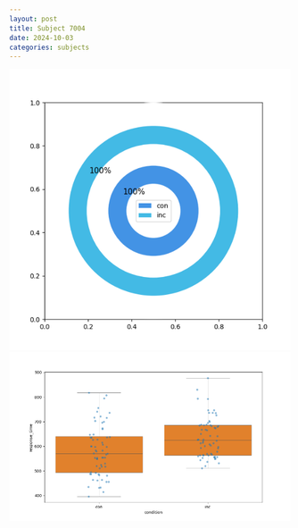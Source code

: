 ```yaml
---
layout: post
title: Subject 7004
date: 2024-10-03
categories: subjects
---
```


![](data/7004/run-2/7004_accuracy_by_condition.png)
![](data/7004/run-2/7004_rt.png)
